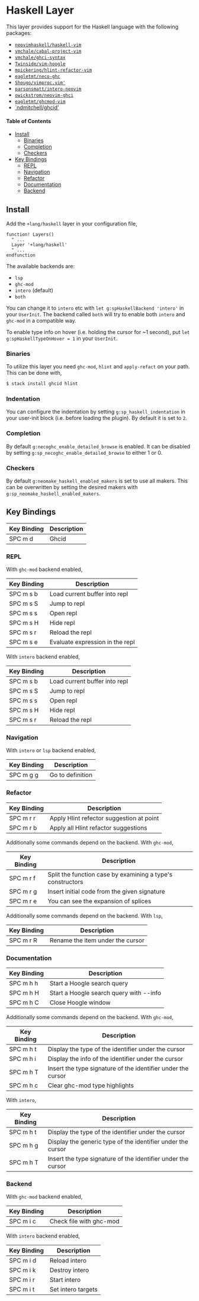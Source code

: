 # Haskell Layer

This layer provides support for the Haskell language with the following packages:

- [`neovimhaskell/haskell-vim`](https://github.com/neovimhaskell/haskell-vim)
- [`vmchale/cabal-project-vim`](https://github.com/vmchale/cabal-project-vim)
- [`vmchale/ghci-syntax`](https://github.com/vmchale/ghci-syntax)
- [`Twinside/vim-hoogle`](https://github.com/Twinside/vim-hoogle)
- [`mpickering/hlint-refactor-vim`](https://github.com/mpickering/hlint-refactor-vim)
- [`eagletmt/neco-ghc`](https://github.com/eagletmt/neco-ghc)
- [`Shougo/vimproc.vim'`](https://github.com/Shougo/vimproc.vim')
- [`parsonsmatt/intero-neovim`](https://github.com/parsonsmatt/intero-neovim)
- [`owickstrom/neovim-ghci`](https://github.com/owickstrom/neovim-ghci)
- [`eagletmt/ghcmod-vim`](https://github.com/eagletmt/ghcmod-vim)
- [`ndmitchell/ghcid'](https://github.com/ndmitchell/ghcid/tree/master/plugins/nvim)

#### Table of Contents

- [Install](#install)
  - [Binaries](#binaries)
  - [Completion](#completion)
  - [Checkers](#checkers)
- [Key Bindings](#key-bindings)
  - [REPL](#repl)
  - [Navigation](#navigation)
  - [Refactor](#refactor)
  - [Documentation](#documentation)
  - [Backend](#backend)

## Install

Add the `+lang/haskell` layer in your configuration file,

```viml
function! Layers()
  " ...
  Layer '+lang/haskell'
  " ...
endfunction
```

The available backends are:

- `lsp`
- `ghc-mod`
- `intero` (default)
- `both`

You can change it to `intero` etc with `let g:spHaskellBackend 'intero'` in your `UserInit`. The backend called `both` will try to enable both `intero` and `ghc-mod` in a compatible way.

To enable type info on hover (i.e. holding the cursor for ~1 second), put `let g:spHaskellTypeOnHover = 1` in your `UserInit`.

### Binaries

To utilize this layer you need `ghc-mod`, `hlint` and `apply-refact` on your path. This can be done with,

```bash
$ stack install ghcid hlint
```

### Indentation

You can configure the indentation by setting `g:sp_haskell_indentation` in your user-init block (i.e. before loading the plugin). By default it is set to `2`.

### Completion

By default `g:necoghc_enable_detailed_browse` is enabled. It can be disabled by setting `g:sp_necoghc_enable_detailed_browse` to either 1 or 0.

### Checkers

By default `g:neomake_haskell_enabled_makers` is set to use all makers. This can be overwritten by setting the desired makers with `g:sp_neomake_haskell_enabled_makers`.

## Key Bindings

| Key Binding | Description |
| ----------- | ----------- |
| SPC m d     | Ghcid       |

### REPL

With `ghc-mod` backend enabled,

| Key Binding | Description                     |
| ----------- | ------------------------------- |
| SPC m s b   | Load current buffer into repl   |
| SPC m s S   | Jump to repl                    |
| SPC m s s   | Open repl                       |
| SPC m s H   | Hide repl                       |
| SPC m s r   | Reload the repl                 |
| SPC m s e   | Evaluate expression in the repl |

With `intero` backend enabled,

| Key Binding | Description                   |
| ----------- | ----------------------------- |
| SPC m s b   | Load current buffer into repl |
| SPC m s S   | Jump to repl                  |
| SPC m s s   | Open repl                     |
| SPC m s H   | Hide repl                     |
| SPC m s r   | Reload the repl               |

### Navigation

With `intero` or `lsp` backend enabled,

| Key Binding | Description      |
| ----------- | ---------------- |
| SPC m g g   | Go to definition |

### Refactor

| Key Binding | Description                              |
| ----------- | ---------------------------------------- |
| SPC m r r   | Apply Hlint refector suggestion at point |
| SPC m r b   | Apply all Hlint refactor suggestions     |

Additionally some commands depend on the backend. With `ghc-mod`,

| Key Binding | Description                                                |
| ----------- | ---------------------------------------------------------- |
| SPC m r f   | Split the function case by examining a type's constructors |
| SPC m r g   | Insert initial code from the given signature               |
| SPC m r e   | You can see the expansion of splices                       |

Additionally some commands depend on the backend. With `lsp`,

| Key Binding | Description                      |
| ----------- | -------------------------------- |
| SPC m r R   | Rename the item under the cursor |

### Documentation

| Key Binding | Description                             |
| ----------- | --------------------------------------- |
| SPC m h h   | Start a Hoogle search query             |
| SPC m h H   | Start a Hoogle search query with --info |
| SPC m h C   | Close Hoogle window                     |

Additionally some commands depend on the backend. With `ghc-mod`,

| Key Binding | Description                                                  |
| ----------- | ------------------------------------------------------------ |
| SPC m h t   | Display the type of the identifier under the cursor          |
| SPC m h i   | Display the info of the identifier under the cursor          |
| SPC m h T   | Insert the type signature of the identifier under the cursor |
| SPC m h c   | Clear ghc-mod type highlights                                |

With `intero`,

| Key Binding | Description                                                  |
| ----------- | ------------------------------------------------------------ |
| SPC m h t   | Display the type of the identifier under the cursor          |
| SPC m h g   | Display the generic type of the identifier under the cursor  |
| SPC m h T   | Insert the type signature of the identifier under the cursor |

### Backend

With `ghc-mod` backend enabled,

| Key Binding | Description             |
| ----------- | ----------------------- |
| SPC m i c   | Check file with ghc-mod |

With `intero` backend enabled,

| Key Binding | Description        |
| ----------- | ------------------ |
| SPC m i d   | Reload intero      |
| SPC m i k   | Destroy intero     |
| SPC m i r   | Start intero       |
| SPC m i t   | Set intero targets |
